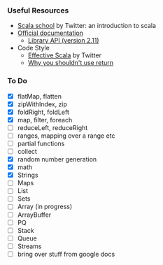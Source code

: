 ### Useful Resources

- [Scala school](https://twitter.github.io/scala_school/) by Twitter: an introduction to scala
- [Official documentation](http://www.scala-lang.org/documentation/)
  - [Library API (version 2.11)](http://www.scala-lang.org/api/2.11.8/#package)
- Code Style
  - [Effective Scala](http://twitter.github.io/effectivescala/) by Twitter
  - [Why you shouldn't use return](https://tpolecat.github.io/2014/05/09/return.html)
  
### To Do
- [x] flatMap, flatten
- [x] zipWithIndex, zip
- [x] foldRight, foldLeft
- [x] map, filter, foreach
- [ ] reduceLeft, reduceRight
- [ ] ranges, mapping over a range etc
- [ ] partial functions
- [ ] collect
- [x] random number generation
- [x] math
- [x] Strings
- [ ] Maps
- [ ] List
- [ ] Sets
- [ ] Array (in progress)
- [ ] ArrayBuffer
- [ ] PQ
- [ ] Stack
- [ ] Queue
- [ ] Streams
- [ ] bring over stuff from google docs
